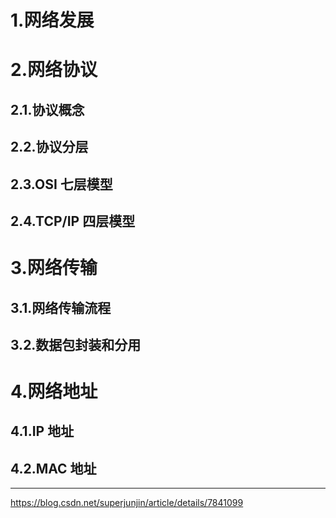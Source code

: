 

# 1.网络发展



# 2.网络协议

## 2.1.协议概念

## 2.2.协议分层

## 2.3.OSI 七层模型

## 2.4.TCP/IP 四层模型

# 3.网络传输

## 3.1.网络传输流程

## 3.2.数据包封装和分用



# 4.网络地址

## 4.1.IP 地址

## 4.2.MAC 地址



---

https://blog.csdn.net/superjunjin/article/details/7841099